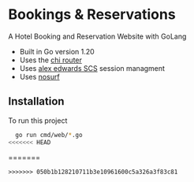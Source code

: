 # Bookings & Reservations
A Hotel Booking and Reservation Website with GoLang

- Built in Go version 1.20
- Uses the [chi router](github.com/go-chi/chi/v5)
- Uses [alex edwards SCS](github.com/alexedwards/scs/v2) session managment
- Uses [nosurf](github.com/justinas/nosurf)

## Installation

To run this project

```bash
  go run cmd/web/*.go
<<<<<<< HEAD
```
=======
```
>>>>>>> 050b1b128210711b3e10961600c5a326a3f83c81
